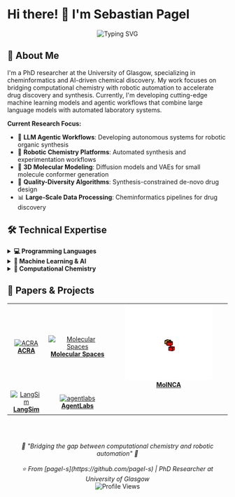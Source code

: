# Hi there! 👋 I'm Sebastian Pagel

<div align="center">
  <img src="https://readme-typing-svg.demolab.com?font=Fira+Code&pause=1000&color=2196F3&center=true&vCenter=true&width=650&lines=PhD+Researcher+%7C+Cheminformatics;AI+%26+Machine+Learning+in+Chemistry;Robotic+Synthesis+%26+Automation;LLM+Agentic+Workflows;Quality-Diversity+Algorithms" alt="Typing SVG" />
</div>

## 🧬 About Me

I'm a PhD researcher at the University of Glasgow, specializing in cheminformatics and AI-driven chemical discovery. My work focuses on bridging computational chemistry with robotic automation to accelerate drug discovery and synthesis. Currently, I'm developing cutting-edge machine learning models and agentic workflows that combine large language models with automated laboratory systems.

**Current Research Focus:**
- 🤖 **LLM Agentic Workflows**: Developing autonomous systems for robotic organic synthesis
- 🧪 **Robotic Chemistry Platforms**: Automated synthesis and experimentation workflows
- 🔬 **3D Molecular Modeling**: Diffusion models and VAEs for small molecule conformer generation
- 🎯 **Quality-Diversity Algorithms**: Synthesis-constrained de-novo drug design
- 📊 **Large-Scale Data Processing**: Cheminformatics pipelines for drug discovery

## 🛠️ Technical Expertise

<details> <summary><strong>💻 Programming Languages</strong></summary> <p> <img src="https://img.shields.io/badge/Python-3776AB?style=flat&logo=python&logoColor=white"/> <img src="https://img.shields.io/badge/C++-00599C?style=flat&logo=c%2B%2B&logoColor=white"/> <img src="https://img.shields.io/badge/Rust-000000?style=flat&logo=rust&logoColor=white"/> <img src="https://img.shields.io/badge/SQL-4479A1?style=flat&logo=postgresql&logoColor=white"/> </p> </details> <details> <summary><strong>🧠 Machine Learning & AI</strong></summary> <p> <img src="https://img.shields.io/badge/PyTorch-EE4C2C?style=flat&logo=pytorch&logoColor=white"/> <img src="https://img.shields.io/badge/JAX-00B4D8?style=flat&logoColor=white"/> <img src="https://img.shields.io/badge/scikit--learn-F7931E?style=flat&logo=scikit-learn&logoColor=white"/> <img src="https://img.shields.io/badge/Transformers-FFD21E?style=flat&logoColor=black"/> <img src="https://img.shields.io/badge/W%26B-FFBE00?style=flat&logo=weightsandbiases&logoColor=black"/> </p> </details> <details> <summary><strong>🧪 Computational Chemistry</strong></summary> <p> <img src="https://img.shields.io/badge/GROMACS-FF6B35?style=flat&logoColor=white"/> <img src="https://img.shields.io/badge/AMBER-8E44AD?style=flat&logoColor=white"/> <img src="https://img.shields.io/badge/AlphaFold-4CAF50?style=flat&logoColor=white"/> <img src="https://img.shields.io/badge/Maestro-9C27B0?style=flat&logoColor=white"/> <img src="https://img.shields.io/badge/XTB-607D8B?style=flat&logoColor=white"/> <img src="https://img.shields.io/badge/RDKit-1E88E5?style=flat&logoColor=white"/> </p> </details>

## 🔬 Papers & Projects

<div align="center">

<table>
  <tr>
    <td align="center">
      <a href="https://github.com/croningp/acra">
        <img src="https://github.com/croningp/acra/raw/main/thumbnail.png" width="200" alt="ACRA" /><br/>
        <b>ACRA</b>
      </a>
    </td>
    <td align="center">
      <a href="https://github.com/croningp/molecular_spaces">
        <img src="https://github.com/croningp/molecular_spaces/raw/main/thumbnail.png" width="200" alt="Molecular Spaces" /><br/>
        <b>Molecular Spaces</b>
      </a>
    </td>
    <td align="center">
      <a href="https://github.com/croningp/molnca">
        <img src="https://raw.githubusercontent.com/pagel-s/pagel-s/main/assets/nca.gif" width="200" />
        <b>MolNCA</b>
      </a>
    </td>
  </tr>
  <tr>
    <td align="center">
      <a href="https://github.com/jan-janssen/LangSim">
        <img src="https://github.com/jan-janssen/LangSim/raw/main/thumbnail.png" width="200" alt="LangSim" /><br/>
        <b>LangSim</b>
      </a>
    </td>
    <td align="center">
      <a href="https://github.com/pagel-s/agentlabs">
        <img src="https://github.com/pagel-s/agentlabs/raw/main/thumbnail.png" width="200" alt="agentlabs" /><br/>
        <b>AgentLabs</b>
      </a>
    </td>
  </tr>
</table>

</div>

</br></br>
<div align="center">
  <i>🤖 "Bridging the gap between computational chemistry and robotic automation" 🧪</i>
  <br><br>
  <i>⭐ From [pagel-s](https://github.com/pagel-s) | PhD Researcher at University of Glasgow</i>
</div>

<div align="center">
  <img src="https://komarev.com/ghpvc/?username=pagel-s&color=blue&style=flat-square&label=Profile+Views" alt="Profile Views" />
</div>
